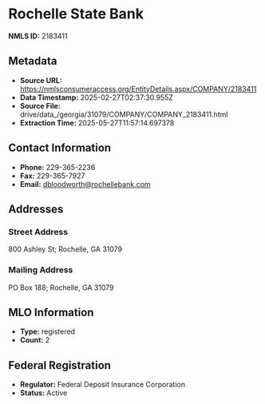 # Rochelle State Bank

**NMLS ID:** 2183411

## Metadata
- **Source URL:** https://nmlsconsumeraccess.org/EntityDetails.aspx/COMPANY/2183411
- **Data Timestamp:** 2025-02-27T02:37:30.955Z
- **Source File:** drive/data_/georgia/31079/COMPANY/COMPANY_2183411.html
- **Extraction Time:** 2025-05-27T11:57:14.697378

## Contact Information
- **Phone:** 229-365-2236
- **Fax:** 229-365-7927
- **Email:** dbloodworth@rochellebank.com

## Addresses
### Street Address
800 Ashley St; Rochelle, GA 31079

### Mailing Address
PO Box 188; Rochelle, GA 31079

## MLO Information
- **Type:** registered
- **Count:** 2

## Federal Registration
- **Regulator:** Federal Deposit Insurance Corporation
- **Status:** Active
